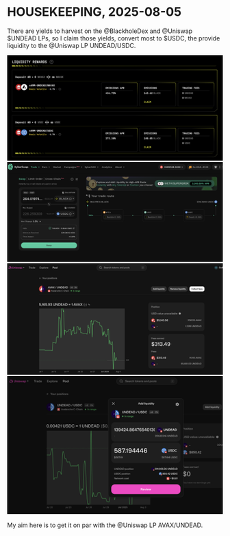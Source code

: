 # HOUSEKEEPING, 2025-08-05

There are yields to harvest on the @BlackholeDex and @Uniswap $UNDEAD LPs, so I claim those yields, convert most to $USDC, the provide liquidity to the @Uniswap LP UNDEAD/USDC.

![Harvest $BLACK yields from Blackhole LPs](imgs/01a-harvest-blackhole.png)
![Swap $BLACK to $USDC](imgs/01b-swap-black.png)
![Harvest trading fees from Uniswap $UNDEAD LPs](imgs/01c-harvest-uniswap.png)
![Provide liquidity to Uniswap LP UNDEAD/USDC](imgs/01d-provide.png)

My aim here is to get it on par with the @Uniswap LP AVAX/UNDEAD.
